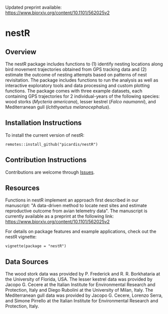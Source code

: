 Updated preprint available: https://www.biorxiv.org/content/10.1101/562025v2

# nestR

## Overview

The nestR package includes functions to (1) identify nesting locations along bird movement trajectories obtained from GPS tracking data and (2) estimate the outcome of nesting attempts based on patterns of nest revisitation. The package includes functions to run the analysis as well as interactive exploratory tools and data processing and custom plotting functions. The package comes with three example datasets, each containing GPS trajectories for 2 individual-years of the following species: wood storks (*Mycteria americana*), lesser kestrel (*Falco naumanni*), and Mediterranean gull (*Ichthyaetus melanocephalus*). 

## Installation Instructions

To install the current version of nestR:
  
`remotes::install_github("picardis/nestR")`

## Contribution Instructions

Contributions are welcome through [Issues](https://github.com/picardis/nestR/issues).

## Resources

Functions in nestR implement an approach first described in our manuscript: "A data-driven method to locate nest sites and estimate reproductive outcome from avian telemetry data". The manuscript is currently available as a preprint at the following link: https://www.biorxiv.org/content/10.1101/562025v2

For details on package features and example applications, check out the nestR vignette:

`vignette(package = "nestR")`

## Data Sources

The wood stork data was provided by P. Frederick and R. R. Borkhataria at the University of Florida, USA.
The lesser kestrel data was provided by Jacopo G. Cecere at the Italian Institute for Environmental Research and Protection, Italy and Diego Rubolini at the University of Milan, Italy. 
The Mediterranean gull data was provided by Jacopo G. Cecere, Lorenzo Serra, and Simone Pirrello at the Italian Institute for Environmental Research and Protection, Italy.

